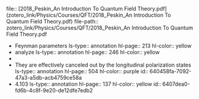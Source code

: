 file:: [2018_Peskin_An Introduction To Quantum Field Theory.pdf](zotero_link/Physics/Courses/QFT/2018_Peskin_An Introduction To Quantum Field Theory.pdf)
file-path:: zotero_link/Physics/Courses/QFT/2018_Peskin_An Introduction To Quantum Field Theory.pdf

- Feynman parameters
  ls-type:: annotation
  hl-page:: 213
  hl-color:: yellow
- analyze
  ls-type:: annotation
  hl-page:: 246
  hl-color:: yellow
-
- They are effectively canceled out by the longitudinal polarization states
  ls-type:: annotation
  hl-page:: 504
  hl-color:: purple
  id:: 640458fa-7092-47a3-a5db-acb4759ce58a
- 4.103
  ls-type:: annotation
  hl-page:: 137
  hl-color:: yellow
  id:: 6407dea0-fd6b-4c8f-9e20-de12dfe7edb2